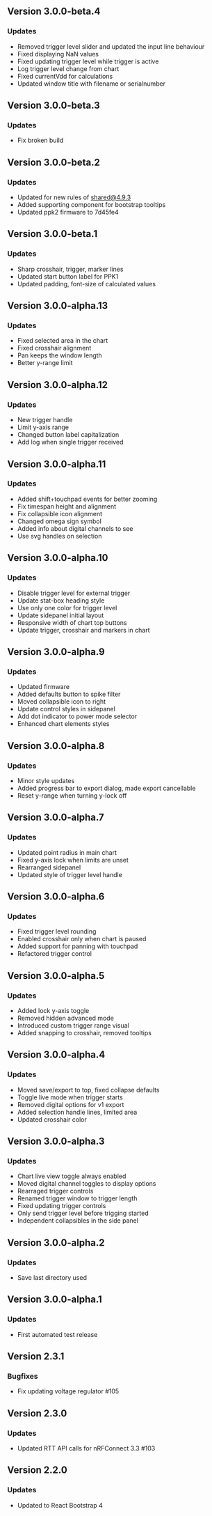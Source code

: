 ## Version 3.0.0-beta.4
### Updates
- Removed trigger level slider and updated the input line behaviour
- Fixed displaying NaN values
- Fixed updating trigger level while trigger is active
- Log trigger level change from chart
- Fixed currentVdd for calculations
- Updated window title with filename or serialnumber

## Version 3.0.0-beta.3
### Updates
- Fix broken build

## Version 3.0.0-beta.2
### Updates
- Updated for new rules of shared@4.9.3
- Added supporting component for bootstrap tooltips
- Updated ppk2 firmware to 7d45fe4

## Version 3.0.0-beta.1
### Updates
- Sharp crosshair, trigger, marker lines
- Updated start button label for PPK1
- Updated padding, font-size of calculated values

## Version 3.0.0-alpha.13
### Updates
- Fixed selected area in the chart
- Fixed crosshair alignment
- Pan keeps the window length
- Better y-range limit

## Version 3.0.0-alpha.12
### Updates
- New trigger handle
- Limit y-axis range
- Changed button label capitalization
- Add log when single trigger received

## Version 3.0.0-alpha.11
### Updates
- Added shift+touchpad events for better zooming
- Fix timespan height and alignment
- Fix collapsible icon alignment
- Changed omega sign symbol
- Added info about digital channels to see
- Use svg handles on selection

## Version 3.0.0-alpha.10
### Updates
- Disable trigger level for external trigger
- Update stat-box heading style
- Use only one color for trigger level
- Update sidepanel initial layout
- Responsive width of chart top buttons
- Update trigger, crosshair and markers in chart

## Version 3.0.0-alpha.9
### Updates
- Updated firmware
- Added defaults button to spike filter
- Moved collapsible icon to right
- Update control styles in sidepanel
- Add dot indicator to power mode selector
- Enhanced chart elements styles

## Version 3.0.0-alpha.8
### Updates
- Minor style updates
- Added progress bar to export dialog, made export cancellable
- Reset y-range when turning y-lock off

## Version 3.0.0-alpha.7
### Updates
- Updated point radius in main chart
- Fixed y-axis lock when limits are unset
- Rearranged sidepanel
- Updated style of trigger level handle

## Version 3.0.0-alpha.6
### Updates
- Fixed trigger level rounding
- Enabled crosshair only when chart is paused
- Added support for panning with touchpad
- Refactored trigger control

## Version 3.0.0-alpha.5
### Updates
- Added lock y-axis toggle
- Removed hidden advanced mode
- Introduced custom trigger range visual
- Added snapping to crosshair, removed tooltips

## Version 3.0.0-alpha.4
### Updates
- Moved save/export to top, fixed collapse defaults
- Toggle live mode when trigger starts
- Removed digital options for v1 export
- Added selection handle lines, limited area
- Updated crosshair color

## Version 3.0.0-alpha.3
### Updates
- Chart live view toggle always enabled
- Moved digital channel toggles to display options
- Rearraged trigger controls
- Renamed trigger window to trigger length
- Fixed updating trigger controls
- Only send trigger level before trigging started
- Independent collapsibles in the side panel

## Version 3.0.0-alpha.2
### Updates
- Save last directory used

## Version 3.0.0-alpha.1
### Updates
- First automated test release

## Version 2.3.1
### Bugfixes
- Fix updating voltage regulator #105

## Version 2.3.0
### Updates
- Updated RTT API calls for nRFConnect 3.3 #103

## Version 2.2.0
### Updates
- Updated to React Bootstrap 4

